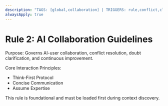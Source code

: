 ```yaml
---
description: "TAGS: [global,collaboration] | TRIGGERS: rule,conflict,clarify,proceed | SCOPE: global | DESCRIPTION: Supreme operational protocol governing AI-user collaboration, conflict resolution, and continuous improvement."
alwaysApply: true
---
```


# Rule 2: AI Collaboration Guidelines

Purpose: Governs AI-user collaboration, conflict resolution, doubt clarification, and continuous improvement.

Core Interaction Principles:
- Think-First Protocol
- Concise Communication
- Assume Expertise

This rule is foundational and must be loaded first during context discovery.
